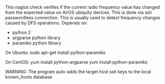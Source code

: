 This nagios check verifies if the current radio frequency value has changed
from the expected value on AirOS ubiquity devices.
This is done via ssh passwordless connection.
This is usually used to detect frequency changes caused by DFS operations.
Depends on:
  - python 2
  - argparse python library
  - paramiko python library

On Ubuntu:
sudo apt-get install python-paramiko

On CentOS:
yum install python-argparse
yum install python-paramiko

WARNING:
The program auto-adds the target host ssh keys to the local known_hosts database
